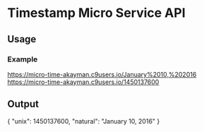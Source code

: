 # Timestamp Micro Service API

## Usage

### Example

https://micro-time-akayman.c9users.io/January%2010,%202016
https://micro-time-akayman.c9users.io/1450137600

## Output

{ "unix": 1450137600, "natural": "January 10, 2016" }